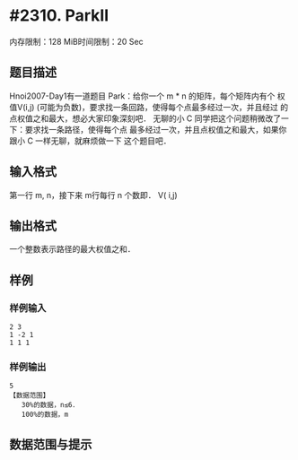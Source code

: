 # #2310. ParkII

内存限制：128 MiB时间限制：20 Sec

## 题目描述

Hnoi2007-Day1有一道题目 Park：给你一个 m * n 的矩阵，每个矩阵内有个
权值V(i,j) (可能为负数)，要求找一条回路，使得每个点最多经过一次，并且经过
的点权值之和最大，想必大家印象深刻吧． 
无聊的小 C 同学把这个问题稍微改了一下：要求找一条路径，使得每个点
最多经过一次，并且点权值之和最大，如果你跟小 C 一样无聊，就麻烦做一下
这个题目吧．

## 输入格式

第一行 m, n，接下来 m行每行 n 个数即． 
V( i,j)

## 输出格式

一个整数表示路径的最大权值之和．

## 样例

### 样例输入

    
    2 3 
    1 -2 1 
    1 1 1 
    
    

### 样例输出

    
    5 
    【数据范围】 
       30%的数据，n≤6． 
       100%的数据，m
    

## 数据范围与提示
